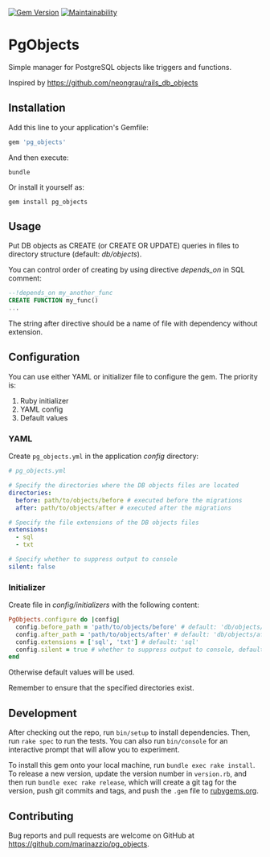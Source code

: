 [![Gem Version](https://badge.fury.io/rb/pg_objects.svg)](https://badge.fury.io/rb/pg_objects)
[![Maintainability](https://api.codeclimate.com/v1/badges/935cd23d8f899b6d8057/maintainability)](https://codeclimate.com/github/marinazzio/pg_objects/maintainability)

# PgObjects

Simple manager for PostgreSQL objects like triggers and functions.

Inspired by https://github.com/neongrau/rails_db_objects

## Installation

Add this line to your application's Gemfile:

```ruby
gem 'pg_objects'
```

And then execute:

```shell
bundle
```

Or install it yourself as:

```shell
gem install pg_objects
```

## Usage

Put DB objects as CREATE (or CREATE OR UPDATE) queries in files to directory structure (default: *db/objects*).

You can control order of creating by using directive *depends_on* in SQL comment:

```sql
--!depends_on my_another_func
CREATE FUNCTION my_func()
...
```

The string after directive should be a name of file with dependency without extension.

## Configuration

You can use either YAML or initializer file to configure the gem. The priority is:
1. Ruby initializer
1. YAML config
1. Default values

### YAML

Create `pg_objects.yml` in the application *config* directory:

```yaml
# pg_objects.yml

# Specify the directories where the DB objects files are located
directories:
  before: path/to/objects/before # executed before the migrations
  after: path/to/objects/after # executed after the migrations

# Specify the file extensions of the DB objects files
extensions:
  - sql
  - txt

# Specify whether to suppress output to console
silent: false
```

### Initializer

Create file in *config/initializers* with the following content:

```ruby
PgObjects.configure do |config|
  config.before_path = 'path/to/objects/before' # default: 'db/objects/before'
  config.after_path = 'path/to/objects/after' # default: 'db/objects/after'
  config.extensions = ['sql', 'txt'] # default: 'sql'
  config.silent = true # whether to suppress output to console, default: false
end
```

Otherwise default values will be used.

Remember to ensure that the specified directories exist.

## Development

After checking out the repo, run `bin/setup` to install dependencies. Then, run `rake spec` to run the tests. You can also run `bin/console` for an interactive prompt that will allow you to experiment.

To install this gem onto your local machine, run `bundle exec rake install`. To release a new version, update the version number in `version.rb`, and then run `bundle exec rake release`, which will create a git tag for the version, push git commits and tags, and push the `.gem` file to [rubygems.org](https://rubygems.org).

## Contributing

Bug reports and pull requests are welcome on GitHub at https://github.com/marinazzio/pg_objects.
